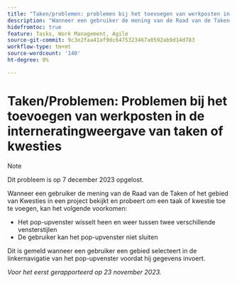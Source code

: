 ```yaml
---
title: "Taken/problemen: problemen bij het toevoegen van werkposten in de interneratingweergave van taken of kwesties"
description: "Wanneer een gebruiker de mening van de Raad van de Taken of het gebied van Kwesties in een project bekijkt en probeert om een taak of een kwestie toe te voegen, hier vermelde kwesties kunnen voorkomen."
hidefromtoc: true
feature: Tasks, Work Management, Agile
source-git-commit: 9c3e2faa41af9dc6475323467a0592ab9d14d783
workflow-type: tm+mt
source-wordcount: '140'
ht-degree: 0%

---
```



# Taken/Problemen: Problemen bij het toevoegen van werkposten in de interneratingweergave van taken of kwesties

>[!NOTE]
>
>Dit probleem is op 7 december 2023 opgelost.

Wanneer een gebruiker de mening van de Raad van de Taken of het gebied van Kwesties in een project bekijkt en probeert om een taak of kwestie toe te voegen, kan het volgende voorkomen:

* Het pop-upvenster wisselt heen en weer tussen twee verschillende vensterstijlen
* De gebruiker kan het pop-upvenster niet sluiten

Dit is gemeld wanneer een gebruiker een gebied selecteert in de linkernavigatie van het pop-upvenster voordat hij gegevens invoert.

_Voor het eerst gerapporteerd op 23 november 2023._
